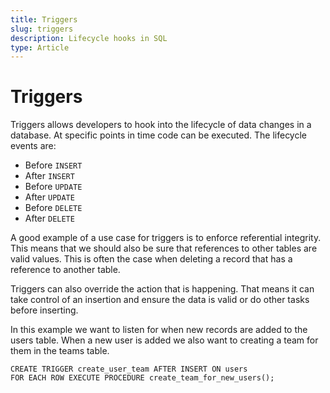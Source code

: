 ```yaml
---
title: Triggers
slug: triggers
description: Lifecycle hooks in SQL
type: Article
---
```


# Triggers

Triggers allows developers to hook into the lifecycle of data changes in a database. At specific points in time code can be executed. The lifecycle events are:

-   Before `INSERT`
-   After `INSERT`
-   Before `UPDATE`
-   After `UPDATE`
-   Before `DELETE`
-   After `DELETE`

A good example of a use case for triggers is to enforce referential integrity. This means that we should also be sure that references to other tables are valid values. This is often the case when deleting a record that has a reference to another table.

Triggers can also override the action that is happening. That means it can take control of an insertion and ensure the data is valid or do other tasks before inserting.

In this example we want to listen for when new records are added to the users table. When a new user is added we also want to creating a team for them in the teams table.

```
CREATE TRIGGER create_user_team AFTER INSERT ON users
FOR EACH ROW EXECUTE PROCEDURE create_team_for_new_users();
```
